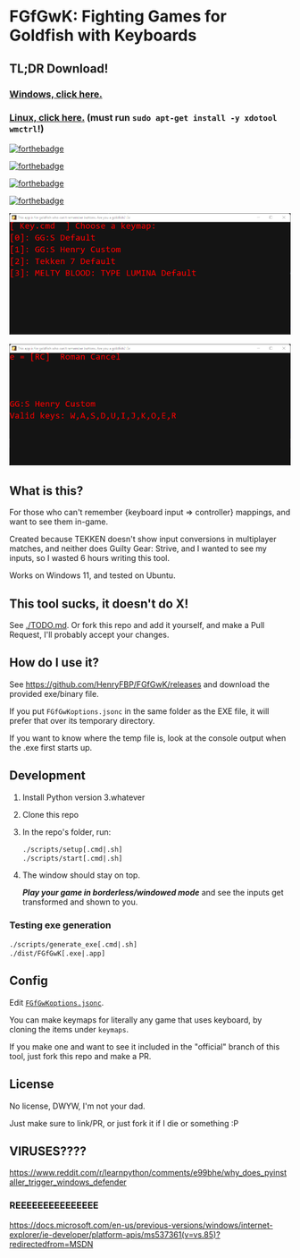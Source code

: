 # FGfGwK: Fighting Games for Goldfish with Keyboards

## TL;DR Download!

### [Windows, click here.](https://github.com/HenryFBP/FGfGwK/releases/download/latest-windows/FGfGwK.exe)

### [Linux, click here.](https://github.com/HenryFBP/FGfGwK/releases/download/latest-ubuntu/FGfGwK) (must run `sudo apt-get install -y xdotool wmctrl`!)

[![forthebadge](https://forthebadge.com/images/badges/you-didnt-ask-for-this.svg)](https://forthebadge.com)

[![forthebadge](https://forthebadge.com/images/badges/built-with-swag.svg)](https://forthebadge.com)

[![forthebadge](https://forthebadge.com/images/badges/check-it-out.svg)](https://forthebadge.com)

[![forthebadge](https://forthebadge.com/images/badges/compatibility-club-penguin.svg)](https://forthebadge.com)

![A picture of the application.](/media/screenshot1.png)

![Another picture of the application.](/media/screenshot2.png)

## What is this?

For those who can't remember {keyboard input => controller} mappings, and want to see them in-game.

Created because TEKKEN doesn't show input conversions in multiplayer matches, and neither does Guilty Gear: Strive, 
and I wanted to see my inputs, so I wasted 6 hours writing this tool.

Works on Windows 11, and tested on Ubuntu.

## This tool sucks, it doesn't do X!

See [./TODO.md](./TODO.md). Or fork this repo and add it yourself, and make a Pull Request, I'll probably accept your changes.

## How do I use it?

See <https://github.com/HenryFBP/FGfGwK/releases> and download the provided exe/binary file.
 
If you put `FGfGwKoptions.jsonc` in the same folder as the EXE file, it will prefer that over its temporary directory.

If you want to know where the temp file is, look at the console output when the .exe first starts up.

##  Development

1.  Install Python version 3.whatever
2.  Clone this repo
3.  In the repo's folder, run:

    ```
    ./scripts/setup[.cmd|.sh]
    ./scripts/start[.cmd|.sh]
    ```

4.  The window should stay on top.

    ***Play your game in borderless/windowed mode*** and see the inputs get transformed and shown to you.

### Testing exe generation

    ./scripts/generate_exe[.cmd|.sh]
    ./dist/FGfGwK[.exe|.app]

## Config

Edit [`FGfGwKoptions.jsonc`](/FGfGwKoptions.jsonc).

You can make keymaps for literally any game that uses keyboard, by cloning the items under `keymaps`.

If you make one and want to see it included in the "official" branch of this tool, just fork this repo and make a PR.

## License

No license, DWYW, I'm not your dad.

Just make sure to link/PR, or just fork it if I die or something :P

## VIRUSES????

https://www.reddit.com/r/learnpython/comments/e99bhe/why_does_pyinstaller_trigger_windows_defender

### REEEEEEEEEEEEEEE

https://docs.microsoft.com/en-us/previous-versions/windows/internet-explorer/ie-developer/platform-apis/ms537361(v=vs.85)?redirectedfrom=MSDN
